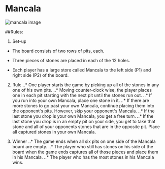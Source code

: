 # Mancala

![mancala image](http://cs.sjsu.edu/~kim/cs151/contents/project/mancala.jpg)


##Rules:

1. Set-up 
  * The board consists of two rows of pits, each.
  - Three pieces of stones are placed in each of the 12 holes.
  * Each player has a large store called Mancala to the left side (P1) and right side (P2) of the board.

2. Rule
..* One player starts the game by picking up all of the stones in any one of his own pits.
..* Moving counter-clock wise, the player places one in each pit starting with the next pit until the stones run out.
..* If you run into your own Mancala, place one stone in it.
..* If there are more stones to go past your own Mancala, continue placing them into the opponent's pits. However, skip your opponent's Mancala.
..* If the last stone you drop is your own Mancala, you get a free turn.
..* If the last stone you drop is in an empty pit on your side, you get to take that stone and all of your opponents stones that are in the opposite pit. Place all captured stones in your own Mancala.

3. Winner
..* The game ends when all six pits on one side of the Mancala board are empty.
..* The player who still has stones on his side of the board when the game ends captures all of those pieces and place them in his Mancala.
..* The player who has the most stones in his Mancala wins.